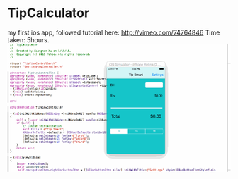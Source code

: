 # TipCalculator
my first ios app, followed tutorial here:
http://vimeo.com/74764846
Time taken: 5hours.
![Video Walkthrough](tipsmart2.gif)
